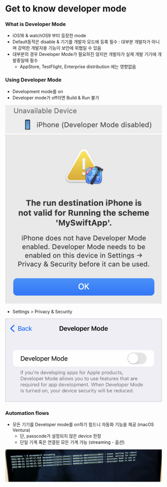 # Get to know developer mode

### What is Developer Mode
- iOS16 & watchOS9 부터 등장한 mode
- Default동작은 disable & 기기를 개발자 모드에 등록 필수 : 대부분 개발자가 아니며 강력한 개발자용 기능이 보안에 위협일 수 있음
- 대부분의 경우 Developer Mode가 필요하진 않지만 개발자가 실제 개발 기기에 개발중일때 필수
  - AppStore, TestFlight, Enterprise distribution 에는 영향없음

### Using Developer Mode
- Development mode를 on
- Developer mode가 off라면 Build & Run 불가

<img src="disable.png" width="700">

<img src="warning.png" width="700">

- Settings > Privacy & Security

<img src="developer_mode.png" width="700">

### Automation flows

- 모든 기기를 Developer mode를 on하기 힘드니 자동화 기능을 제공 (macOS Ventura)
  - 단, passcode가 설정되지 않은 device 한정
  - 단일 기계 혹은 연결된 모든 기계 가능 (streaming - 옵션)


<img src="devmodectl.png" width="1000">
